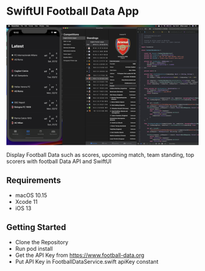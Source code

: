 # SwiftUI Football Data App

![Alt text](./promo.png?raw=true "Football Data SwiftUI")

Display Football Data such as scores, upcoming match, team standing, top scorers with football Data API and SwiftUI

## Requirements
- macOS 10.15
- Xcode 11
- iOS 13

## Getting Started
- Clone the Repository
- Run pod install
- Get the API Key from https://www.football-data.org
- Put API Key in FootballDataService.swift apiKey constant
